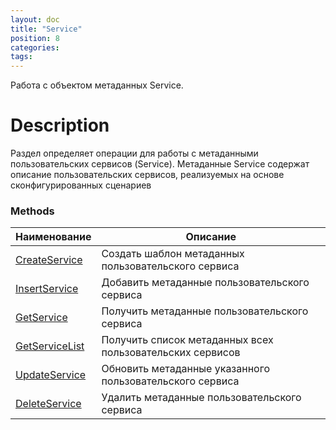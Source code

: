 ```yaml
---
layout: doc
title: "Service"
position: 8
categories: 
tags:
---
```


Работа с объектом метаданных Service.


# Description

Раздел определяет операции для работы с метаданными пользовательских сервисов (Service).
Метаданные Service содержат описание пользовательских сервисов, реализуемых
на основе сконфигурированных сценариев

### Methods

Наименование | Описание |
-------------|----------|
[CreateService](CreateService)  | Создать шаблон метаданных пользовательского сервиса |
[InsertService](InsertService)  | Добавить метаданные пользовательского сервиса |
[GetService](GetService)  | Получить метаданные пользовательского сервиса |
[GetServiceList](GetServiceList)  | Получить список метаданных всех пользовательских сервисов |
[UpdateService](UpdateService)  | Обновить метаданные указанного пользовательского сервиса |
[DeleteService](DeleteService)  | Удалить метаданные пользовательского сервиса |
